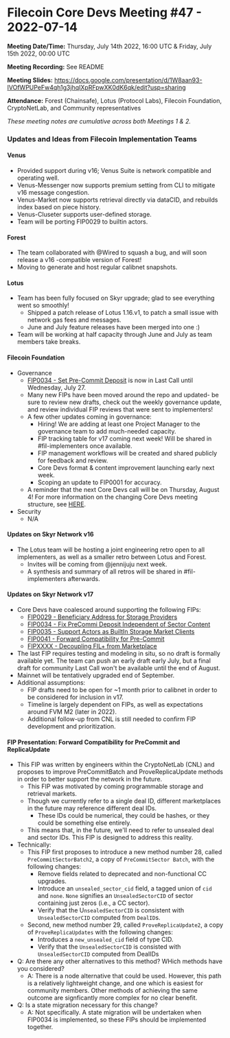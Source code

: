 # Filecoin Core Devs Meeting #47 - 2022-07-14

**Meeting Date/Time:** Thursday, July 14th 2022, 16:00 UTC & Friday, July 15th 2022, 00:00 UTC

**Meeting Recording:** See README

**Meeting Slides:** https://docs.google.com/presentation/d/1W8aan93-IVOfWPUPeFw4qh1g3jhqIXpRFpwXK0dK6qk/edit?usp=sharing

**Attendance:** Forest (Chainsafe), Lotus (Protocol Labs), Filecoin Foundation, CryptoNetLab, and Community representatives

_These meeting notes are cumulative across both Meetings 1 & 2._

### Updates and Ideas from Filecoin Implementation Teams

#### Venus
* Provided support during v16; Venus Suite is network compatible and operating well. 
* Venus-Messenger now supports premium setting from CLI to mitigate v16 message congestion. 
* Venus-Market now supports retrieval directly via dataCID, and rebuilds index based on piece history. 
* Venus-Cluseter supports user-defined storage. 
* Team will be porting FIP0029 to builtin actors. 
#### Forest 
* The team collaborated with @Wired to squash a bug, and will soon release a v16 -compatible version of Forest! 
* Moving to generate and host regular calibnet snapshots. 
#### Lotus 
* Team has been fully focused on Skyr upgrade; glad to see everything went so smoothly! 
  * Shipped a patch release of Lotus 1.16.v1, to patch a small issue with network gas fees and messages. 
  * June and July feature releases have been merged into one :) 
* Team will be working at half capacity through June and July as team members take breaks. 

#### Filecoin Foundation 
* Governance 
   * [FIP0034 - Set Pre-Commit Deposit](https://github.com/filecoin-project/FIPs/blob/master/FIPS/fip-0034.md) is now in Last Call until Wednesday, July 27.
   * Many new FIPs have been moved around the repo and updated- be sure to review new drafts, check out the weekly governance update, and review individual FIP reviews that were sent to implementers! 
   * A few other updates coming in governance: 
     * Hiring! We are adding at least one Project Manager to the governance team to add much-needed capacity. 
     * FIP tracking table for v17 coming next week! Will be shared in #fil-implementers once available. 
     * FIP management workflows will be created and shared publicly for feedback and review. 
     * Core Devs format & content improvement launching early next week. 
     * Scoping an update to FIP0001 for accuracy. 
   * A reminder that the next Core Devs call will be on Thursday, August 4! For more information on the changing Core Devs meeting structure, see [HERE](https://github.com/filecoin-project/tpm/discussions/108).  
* Security 
  * N/A
 
#### Updates on Skyr Network v16 
* The Lotus team will be hosting a joint engineering retro open to all implementers, as well as a smaller retro between Lotus and Forest. 
   * Invites will be coming from @jennijuju next week. 
   * A synthesis and summary of all retros will be shared in #fil-implementers afterwards. 

#### Updates on Skyr Network v17 
* Core Devs have coalesced around supporting the following FIPs:
   *  [FIP0029 - Beneficiary Address for Storage Providers](https://github.com/filecoin-project/FIPs/blob/master/FIPS/fip-0029.md)
   *  [FIP0034 - Fix PreCommi Deposit Independent of Sector Content](https://github.com/filecoin-project/FIPs/blob/master/FIPS/fip-0034.md) 
   *  [FIP0035 - Support Actors as BuiltIn Storage Market Clients](https://github.com/filecoin-project/FIPs/blob/master/FIPS/fip-0035.md)
   *  [FIP0041 - Forward Compatibility for Pre-Commit](https://github.com/filecoin-project/FIPs/blob/master/FIPS/fip-0041.md)
   *  [FIPXXXX - Decoupling FIL+ from Marketplace](https://github.com/filecoin-project/FIPs/discussions/313)
* The last FIP requires testing and modeling in situ, so no draft is formally available yet.  The team can push an early draft early July, but a final draft for community Last Call won't be available until the end of August.
* Mainnet will be tentatively upgraded end of September. 
* Additional assumptions: 
  * FIP drafts need to be open for ~1 month prior to calibnet in order to be considered for inclusion in v17. 
  * Timeline is largely dependent on FIPs, as well as expectations around FVM M2 (later in 2022). 
  * Additional follow-up from CNL is still needed to confirm FIP development and prioritization. 

#### FIP Presentation: Forward Compatibility for PreCommit and ReplicaUpdate
* This FIP was written by engineers within the CryptoNetLab (CNL) and proposes to improve PreCommitBatch and ProveReplicaUpdate methods in order to better support the network in the future. 
  * This FIP was motivated by coming programmable storage and retrieval markets. 
  * Though we currently refer to a single deal ID, different marketplaces in the future may reference different deal IDs. 
    * These IDs could be numerical, they could be hashes, or they could be something else entirely. 
  * This means that, in the future, we'll need to refer to unsealed deal and sector IDs. This FIP is designed to address this reality. 
* Technically: 
  * This FIP first proposes to introduce a new method number 28, called `PreCommitSectorBatch2`, a copy of `PreCommitSector Batch`, with the following changes:
    * Remove fields related to deprecated and non-functional CC upgrades.
    * Introduce an `unsealed_sector_cid` field, a tagged union of `cid` and `none`.  `None` signifies an `UnsealedSectorCID` of sector containing just zeros (i.e., a CC sector).
    * Verify that the U`nsealedSectorCID` is consistent with `UnsealedSectorCID` computed from `DealID`s. 
  * Second, new method number 29, called  `ProveReplicaUpdate2`, a copy of `ProveReplicaUpdates` with the following changes: 
    * Introduces a `new_unsealed_cid` field of type CID.
    * Verify that the `UnsealedSectorCID` is consisted with `UnsealedSectorCID` computed from DealIDs
* Q: Are there any other alternatives to this method? WHich methods have you considered? 
  * A: There is a node alternative that could be used.  However, this path is a relatively lightweight change, and one which is easiest for community members. Other methods of achieving the same outcome are signficantly more complex for no clear benefit.
* Q: Is a state migration necessary for this change? 
  * A: Not specifically.  A state migration will be undertaken when FIP0034 is implemented, so these FIPs should be implemented together.   
